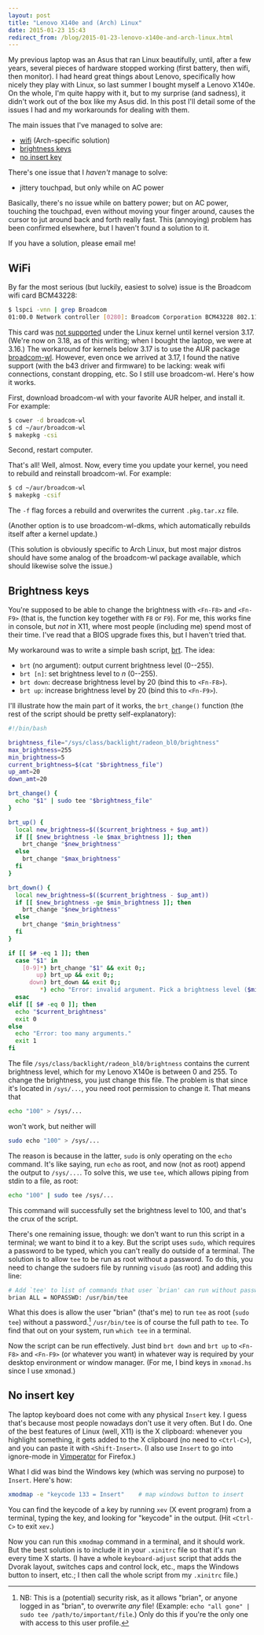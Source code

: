 ```yaml
---
layout: post
title: "Lenovo X140e and (Arch) Linux"
date: 2015-01-23 15:43
redirect_from: /blog/2015-01-23-lenovo-x140e-and-arch-linux.html
---
```


My previous laptop was an Asus that ran Linux beautifully, until, after a few
years, several pieces of hardware stopped working (first battery, then wifi,
then monitor). I had heard great things about Lenovo, specifically how nicely
they play with Linux, so last summer I bought myself a Lenovo X140e. On the
whole, I'm quite happy with it, but to my surprise (and sadness), it didn't
work out of the box like my Asus did. In this post I'll detail some of the
issues I had and my workarounds for dealing with them.

The main issues that I've managed to solve are:

- [wifi](#wifi) (Arch-specific solution)
- [brightness keys](#brightness-keys)
- [no insert key](#no-insert-key)

There's one issue that I *haven't* manage to solve:

- jittery touchpad, but only while on AC power

Basically, there's no issue while on battery power; but on AC power, touching
the touchpad, even without moving your finger around, causes the cursor to jut
around back and forth really fast. This (annoying) problem has been confirmed
elsewhere, but I haven't found a solution to it.

If you have a solution, please email me!

## WiFi

By far the most serious (but luckily, easiest to solve) issue is the Broadcom
wifi card BCM43228:

```bash
$ lspci -vnn | grep Broadcom
01:00.0 Network controller [0280]: Broadcom Corporation BCM43228 802.11a/b/g/n [14e4:4359]
```

This card was [not supported][b43] under the Linux kernel until kernel version
3.17. (We're now on 3.18, as of this writing; when I bought the laptop, we were
at 3.16.) The workaround for kernels below 3.17 is to use the AUR package
[broadcom-wl][bc]. However, even once we arrived at 3.17, I found the native
support (with the b43 driver and firmware) to be lacking: weak wifi connections,
constant dropping, etc. So I still use broadcom-wl. Here's how it works.

First, download broadcom-wl with your favorite AUR helper, and install it. For
example:

```bash
$ cower -d broadcom-wl
$ cd ~/aur/broadcom-wl
$ makepkg -csi
```

Second, restart computer.

That's all! Well, almost. Now, every time you update your kernel, you need to
rebuild and reinstall broadcom-wl. For example:

```bash
$ cd ~/aur/broadcom-wl
$ makepkg -csif
```

The `-f` flag forces a rebuild and overwrites the current `.pkg.tar.xz` file.

(Another option is to use broadcom-wl-dkms, which automatically rebuilds itself
after a kernel update.)

(This solution is obviously specific to Arch Linux, but most major distros
should have some analog of the broadcom-wl package available, which should
likewise solve the issue.)

## Brightness keys

You're supposed to be able to change the brightness with `<Fn-F8>` and
`<Fn-F9>` (that is, the function key together with `F8` or `F9`). For me, this
works fine in console, but *not* in X11, where most people (including me) spend
most of their time. I've read that a BIOS upgrade fixes this, but I haven't
tried that.

My workaround was to write a simple bash script, [brt][brt]. The idea:

- `brt` (no argument): output current brightness level (0--255).
- `brt [n]`: set brightness level to *n* (0--255).
- `brt down`: decrease brightness level by 20 (bind this to `<Fn-F8>`).
- `brt up`: increase brightness level by 20 (bind this to `<Fn-F9>`).

I'll illustrate how the main part of it works, the `brt_change()` function (the
rest of the script should be pretty self-explanatory):

```bash
#!/bin/bash

brightness_file="/sys/class/backlight/radeon_bl0/brightness"
max_brightness=255
min_brightness=5
current_brightness=$(cat "$brightness_file")
up_amt=20
down_amt=20

brt_change() {
  echo "$1" | sudo tee "$brightness_file"
}

brt_up() {
  local new_brightness=$(($current_brightness + $up_amt))
  if [[ $new_brightness -le $max_brightness ]]; then
    brt_change "$new_brightness"
  else
    brt_change "$max_brightness"
  fi
}

brt_down() {
  local new_brightness=$(($current_brightness - $up_amt))
  if [[ $new_brightness -ge $min_brightness ]]; then
    brt_change "$new_brightness"
  else
    brt_change "$min_brightness"
  fi
}

if [[ $# -eq 1 ]]; then
  case "$1" in
    [0-9]*) brt_change "$1" && exit 0;;
        up) brt_up && exit 0;;
      down) brt_down && exit 0;;
         *) echo "Error: invalid argument. Pick a brightness level ($min_brightness-$max_brightness), or say 'up' or 'down'." && exit 1;;
  esac
elif [[ $# -eq 0 ]]; then
  echo "$current_brightness"
  exit 0
else
  echo "Error: too many arguments."
  exit 1
fi
```

The file `/sys/class/backlight/radeon_bl0/brightness` contains the current
brightness level, which for my Lenovo X140e is between 0 and 255. To change the
brightness, you just change this file. The problem is that since it's located in
`/sys/...`, you need root permission to change it. That means that

```bash
echo "100" > /sys/...
```

won't work, but neither will

```bash
sudo echo "100" > /sys/...
```

The reason is because in the latter, `sudo` is only operating on the `echo`
command. It's like saying, run `echo` as root, and now (not as root) append the
output to `/sys/...`. To solve this, we use `tee`, which allows piping from
stdin to a file, as root:

```bash
echo "100" | sudo tee /sys/...
```

This command will successfully set the brightness level to 100, and that's the
crux of the script.

There's one remaining issue, though: we don't want to run this script in a
terminal; we want to bind it to a key. But the script uses `sudo`, which
requires a password to be typed, which you can't really do outside of a
terminal. The solution is to allow `tee` to be run as root without a password.
To do this, you need to change the sudoers file by running `visudo` (as root)
and adding this line:

```bash
# Add `tee' to list of commands that user `brian' can run without password
brian ALL = NOPASSWD: /usr/bin/tee
```

What this does is allow the user "brian" (that's me) to run `tee` as root (`sudo
tee`) without a password.[^sudo-tee] `/usr/bin/tee` is of course the full path
to `tee`. To find that out on your system, run `which tee` in a terminal.

[^sudo-tee]: NB: This is a (potential) security risk, as it allows "brian", or
    anyone logged in as "brian", to overwrite *any* file! (Example: `echo "all
    gone" | sudo tee /path/to/important/file`.) Only do this if you're the only
    one with access to this user profile.

Now the script can be run effectively. Just bind `brt down` and `brt up` to
`<Fn-F8>` and `<Fn-F9>` (or whatever you want) in whatever way is required by
your desktop environment or window manager. (For me, I bind keys in `xmonad.hs`
since I use xmonad.)

## No insert key

The laptop keyboard does not come with any physical `Insert` key. I guess
that's because most people nowadays don't use it very often. But I do. One of
the best features of Linux (well, X11) is the X clipboard: whenever you
highlight something, it gets added to the X clipboard (no need to `<Ctrl-C>`),
and you can paste it with `<Shift-Insert>`. (I also use `Insert` to go into
ignore-mode in [Vimperator][vp] for Firefox.)

What I did was bind the Windows key (which was serving no purpose) to `Insert`.
Here's how:

```bash
xmodmap -e "keycode 133 = Insert"    # map windows button to insert
```

You can find the keycode of a key by running `xev` (X event program) from a
terminal, typing the key, and looking for "keycode" in the output. (Hit
`<Ctrl-C>` to exit `xev`.)

Now you can run this `xmodmap` command in a terminal, and it should work. But
the best solution is to include it in your `.xinitrc` file so that it's run
every time X starts. (I have a whole `keyboard-adjust` script that adds the
Dvorak layout, switches caps and control lock, etc., maps the Windows button to
insert, etc.; I then call the whole script from my `.xinitrc` file.)

[b43]:     http://wireless.kernel.org/en/users/Drivers/b43
[bc]:      https://aur.archlinux.org/packages/broadcom-wl/
[brt]:     https://github.com/brianbuccola/scripts/blob/master/brt
[vp]:      http://www.vimperator.org/vimperator/
